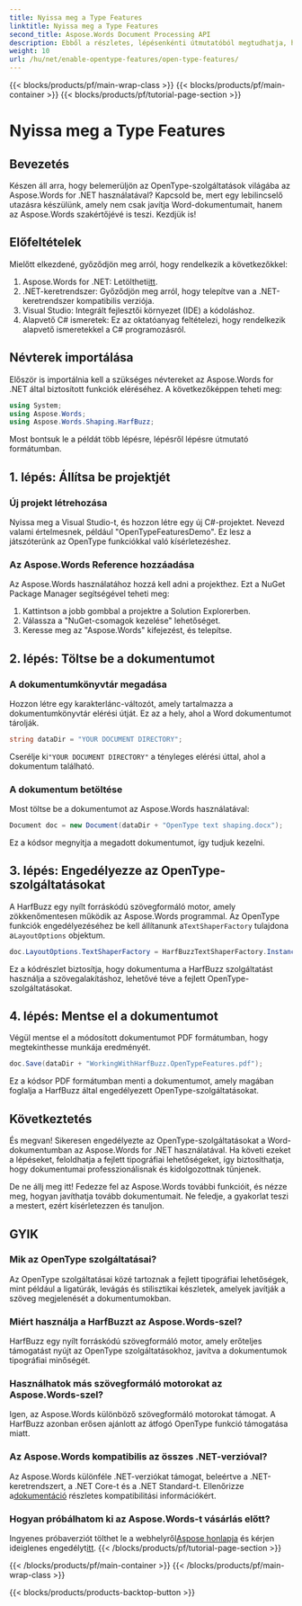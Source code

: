 ```yaml
---
title: Nyissa meg a Type Features
linktitle: Nyissa meg a Type Features
second_title: Aspose.Words Document Processing API
description: Ebből a részletes, lépésenkénti útmutatóból megtudhatja, hogyan engedélyezheti az OpenType-szolgáltatásokat a Word dokumentumokban az Aspose.Words for .NET használatával.
weight: 10
url: /hu/net/enable-opentype-features/open-type-features/
---
```


{{< blocks/products/pf/main-wrap-class >}}
{{< blocks/products/pf/main-container >}}
{{< blocks/products/pf/tutorial-page-section >}}

# Nyissa meg a Type Features

## Bevezetés

Készen áll arra, hogy belemerüljön az OpenType-szolgáltatások világába az Aspose.Words for .NET használatával? Kapcsold be, mert egy lebilincselő utazásra készülünk, amely nem csak javítja Word-dokumentumait, hanem az Aspose.Words szakértőjévé is teszi. Kezdjük is!

## Előfeltételek

Mielőtt elkezdené, győződjön meg arról, hogy rendelkezik a következőkkel:

1.  Aspose.Words for .NET: Letöltheti[itt](https://releases.aspose.com/words/net/).
2. .NET-keretrendszer: Győződjön meg arról, hogy telepítve van a .NET-keretrendszer kompatibilis verziója.
3. Visual Studio: Integrált fejlesztői környezet (IDE) a kódoláshoz.
4. Alapvető C# ismeretek: Ez az oktatóanyag feltételezi, hogy rendelkezik alapvető ismeretekkel a C# programozásról.

## Névterek importálása

Először is importálnia kell a szükséges névtereket az Aspose.Words for .NET által biztosított funkciók eléréséhez. A következőképpen teheti meg:

```csharp
using System;
using Aspose.Words;
using Aspose.Words.Shaping.HarfBuzz;
```

Most bontsuk le a példát több lépésre, lépésről lépésre útmutató formátumban.

## 1. lépés: Állítsa be projektjét

### Új projekt létrehozása

Nyissa meg a Visual Studio-t, és hozzon létre egy új C#-projektet. Nevezd valami értelmesnek, például "OpenTypeFeaturesDemo". Ez lesz a játszóterünk az OpenType funkciókkal való kísérletezéshez.

### Az Aspose.Words Reference hozzáadása

Az Aspose.Words használatához hozzá kell adni a projekthez. Ezt a NuGet Package Manager segítségével teheti meg:

1. Kattintson a jobb gombbal a projektre a Solution Explorerben.
2. Válassza a "NuGet-csomagok kezelése" lehetőséget.
3. Keresse meg az "Aspose.Words" kifejezést, és telepítse.

## 2. lépés: Töltse be a dokumentumot

### A dokumentumkönyvtár megadása

Hozzon létre egy karakterlánc-változót, amely tartalmazza a dokumentumkönyvtár elérési útját. Ez az a hely, ahol a Word dokumentumot tárolják.

```csharp
string dataDir = "YOUR DOCUMENT DIRECTORY";
```

 Cserélje ki`"YOUR DOCUMENT DIRECTORY"` a tényleges elérési úttal, ahol a dokumentum található.

### A dokumentum betöltése

Most töltse be a dokumentumot az Aspose.Words használatával:

```csharp
Document doc = new Document(dataDir + "OpenType text shaping.docx");
```

Ez a kódsor megnyitja a megadott dokumentumot, így tudjuk kezelni.

## 3. lépés: Engedélyezze az OpenType-szolgáltatásokat

 A HarfBuzz egy nyílt forráskódú szövegformáló motor, amely zökkenőmentesen működik az Aspose.Words programmal. Az OpenType funkciók engedélyezéséhez be kell állítanunk a`TextShaperFactory` tulajdona a`LayoutOptions` objektum.

```csharp
doc.LayoutOptions.TextShaperFactory = HarfBuzzTextShaperFactory.Instance;
```

Ez a kódrészlet biztosítja, hogy dokumentuma a HarfBuzz szolgáltatást használja a szövegalakításhoz, lehetővé téve a fejlett OpenType-szolgáltatásokat.

## 4. lépés: Mentse el a dokumentumot

Végül mentse el a módosított dokumentumot PDF formátumban, hogy megtekinthesse munkája eredményét.

```csharp
doc.Save(dataDir + "WorkingWithHarfBuzz.OpenTypeFeatures.pdf");
```

Ez a kódsor PDF formátumban menti a dokumentumot, amely magában foglalja a HarfBuzz által engedélyezett OpenType-szolgáltatásokat.

## Következtetés

És megvan! Sikeresen engedélyezte az OpenType-szolgáltatásokat a Word-dokumentumban az Aspose.Words for .NET használatával. Ha követi ezeket a lépéseket, feloldhatja a fejlett tipográfiai lehetőségeket, így biztosíthatja, hogy dokumentumai professzionálisnak és kidolgozottnak tűnjenek.

De ne állj meg itt! Fedezze fel az Aspose.Words további funkcióit, és nézze meg, hogyan javíthatja tovább dokumentumait. Ne feledje, a gyakorlat teszi a mestert, ezért kísérletezzen és tanuljon.

## GYIK

### Mik az OpenType szolgáltatásai?
Az OpenType szolgáltatásai közé tartoznak a fejlett tipográfiai lehetőségek, mint például a ligatúrák, levágás és stilisztikai készletek, amelyek javítják a szöveg megjelenését a dokumentumokban.

### Miért használja a HarfBuzzt az Aspose.Words-szel?
HarfBuzz egy nyílt forráskódú szövegformáló motor, amely erőteljes támogatást nyújt az OpenType szolgáltatásokhoz, javítva a dokumentumok tipográfiai minőségét.

### Használhatok más szövegformáló motorokat az Aspose.Words-szel?
Igen, az Aspose.Words különböző szövegformáló motorokat támogat. A HarfBuzz azonban erősen ajánlott az átfogó OpenType funkció támogatása miatt.

### Az Aspose.Words kompatibilis az összes .NET-verzióval?
 Az Aspose.Words különféle .NET-verziókat támogat, beleértve a .NET-keretrendszert, a .NET Core-t és a .NET Standard-t. Ellenőrizze a[dokumentáció](https://reference.aspose.com/words/net/) részletes kompatibilitási információkért.

### Hogyan próbálhatom ki az Aspose.Words-t vásárlás előtt?
 Ingyenes próbaverziót tölthet le a webhelyről[Aspose honlapja](https://releases.aspose.com/) és kérjen ideiglenes engedélyt[itt](https://purchase.aspose.com/temporary-license/).
{{< /blocks/products/pf/tutorial-page-section >}}

{{< /blocks/products/pf/main-container >}}
{{< /blocks/products/pf/main-wrap-class >}}

{{< blocks/products/products-backtop-button >}}
